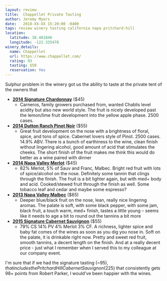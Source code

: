 ```yaml
---
layout: review
title:  Chappellet Private Tasting
author: Jeremy Myers
date:   2018-XX-XX 15:20:00 -0400
tags: review winery tasting california napa pritchard-hill
location:
  latitude: 38.481846
  longitude: -122.335478
winery_details:
  name: Chappellet
  url: https://www.chappellet.com/
  rating: 93
  tasting: $50
  reservation: Yes
---
```


Sulphur problem in the winery got us the ability to taste at the private tent of the owners that 

* [**2014 Signature Chardonnay**](https://www.chappellet.com/product/2014-Signature-Chardonnay) ($45)
  * Carneros, family growers purchased from, wanted Chablis level acidity but also new world style.  The fruit is nicely developed past the lemon/lime fruit development into the yellow apple phase.  2500 cases.
* [**2014 Dutton Ranch Pinot Noir**](https://www.chappellet.com/product/2014-Pinot-Noir) ($55)
  * Great fruit development on the nose with a brightness of floral, spice, and tons of spice.  Cabernet lovers style of Pinot.  2500 cases.  14.9% ABV.  There is a bunch of earthiness to the wine, clean finish without lingering alcohol, good amount of acid that stimulates the cheeks.  The short finish of the fruit makes me think this would do better as a wine paired with dinner
* [**2014 Napa Valley Merlot**](https://www.chappellet.com/product/2015-Merlot) ($45)
  * 82% Merlot, 5% of Sauv and Franc, Malbec.  Bright red fruit with lots of spice/alcohol on the nose.  Definitely some tannin that clings through the finish.  The fruit is a bit lighter again, but with med+ body and acid.  Cooked/stewed fruit through the finish as well.  Some tobacco leaf and cedar and maybe some espresso?
* [**2013 Napa Valley Malbec**](https://www.chappellet.com/product/2014-Malbec) ($65)
  * Deeper blue/black fruit on the nose, lean, really nice lingering aromas.  The palate is soft, with some black pepper, with some jam, black fruit, a touch warm, med+ finish, tastes a little young – seems like it needs to age a bit to round out the tannins a bit more
* [**2015 Signature Cabernet Sauvignon**](https://www.chappellet.com/product/2015-Signature-Cabernet-Sauvignon-Napa-Valley-1-5) ($55) 
  * 79% CS 14% PV 4% Merlot 3% CF.  A richness, lighter spice and baby fat comes of the wines as soon as you dig you nose in.  Soft on the palate, it is drinkable right now.  Pretty and sweet red fruit, smooth tannins, a decent length on the finish.  And at a really decent price - just what I remember when I served this to my colleague at our company event.

I'm sure that if we had the signature tasting (~$95), that includes the Pritchard Hill Cabernet Sauvignon ($225) that consistently gets 98+ points from Robert Parker, I would've been happier with the wines.  
